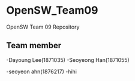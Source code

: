 # OpenSW_Team09
 OpenSW Team 09 Repository
 
 ## Team member
 -Dayoung Lee(1871035) -Seoyeong Han(1871055)

 -seoyeon ahn(1876217)
 -hihi

